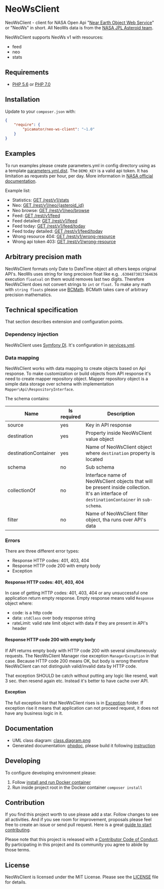 NeoWsClient
===========

NeoWsClient - client for NASA Open Api "[Near Earth Object Web Service](https://api.nasa.gov/neo/?api_key=DEMO_KEY)" or "NeoWs" in short.
All NeoWs data is from the [NASA JPL Asteroid team](http://neo.jpl.nasa.gov/).

NeoWsClient supports NeoWs v1 with resources:

* feed
* neo
* stats

Requirements
------------
* [PHP 5.6](http://php.net/manual/en/migration56.new-features.php) or [PHP 7.0](http://php.net/manual/en/migration70.new-features.php)

Installation
------------
Update to your `composer.json` with:

```json
{
    "require": {
        "picamator/neo-ws-client": "~1.0"
    }
}
```

Examples
--------
To run examples please create parameters.yml in config directory using as a template [parameters.yml.dist](config/parameters.yml.dist).
The `DEMO_KEY` is a valid api token. It has limitation as requests per hour, per day.
More information in [NASA official documentation](https://api.nasa.gov/api.html#authentication).

Example list:

* Statistics: [GET /rest/v1/stats](doc/example/statistics.php)
* Neo: [GET /rest/v1/neo/{asteroid_id}](doc/example/neo.php)
* Neo browse: [GET /rest/v1/neo/browse](doc/example/neo.browse.php)
* Feed: [GET /rest/v1/feed](doc/example/feed.php)
* Feed detailed: [GET /rest/v1/feed](doc/example/feed.detailed.php)
* Feed today: [GET /rest/v1/feed/today](doc/example/feed.today.php)
* Feed today detailed: [GET /rest/v1/feed/today](doc/example/feed.today.detailed.php)
* Wrong resource 404: [GET /rest/v1/wrong-resource](doc/example/wrong.resource.php)
* Wrong api token 403: [GET /rest/v1/wrong-resource](doc/example/wrong.api.key.php)

Arbitrary precision math
------------------------
NeoWsClient formats only Date to DateTime object all others keeps original API's.
NeoWs uses string for long precision float like e.g. `.6304873017364636` execution `floatval` on them would removes last two digits.
Therefore NeoWsClient does not convert strings to `int` or `float`. To make any math with `string floats` please use [BCMath](http://php.net/manual/en/book.bc.php).
BCMath takes care of arbitrary precision mathematics. 

Technical specification
-----------------------
That section describes extension and configuration points.

### Dependency injection
NeoWsClient uses [Symfony DI](https://symfony.com/doc/current/components/dependency_injection.html).
It's configuration in [services.yml](config/services.yml).

### Data mapping
NeoWsClient works with data mapping to create objects based on Api response.
To make customization or build objects from API response it's need to create mapper repository object.
Mapper repository object is a simple data storage over schema with implementation `Mapper\Api\RespositoryInterface`.

The schema contains:

 Name                   | Is required   | Description 
 ---                    | ---           | ---
 source                 | yes           | Key in API response
 destination            | yes           | Property inside NeoWsClient value object
 destinationContainer   | yes           | Name of NeoWsClient object where `destination` property is located
 schema                 | no            | Sub schema
 collectionOf           | no            | Interface name of NeoWsClient objects that will be present inside collection. It's an interface of  `destinationContainer` in `sub-schema`.
 filter                 | no            | Name of NeoWsClient filter object, tha runs over API's data

### Errors
There are three different error types:

* Response HTTP codes: 401, 403, 404
* Response HTTP code 200 with empty body
* Exception

#### Response HTTP codes: 401, 403, 404
In case of getting HTTP codes: 401, 403, 404 or any unsuccessful one application return empty response.
Empty response means valid `Response` object where:

* code: is a http code
* data: `stdClass` over body response string
* rateLimit: valid rate limit object with data if they are present in API's header

#### Response HTTP code 200 with empty body
If API returns empty body with HTTP code 200 with several simultaneously requests. The NeoWsClient Manager rise exception `ManagerException` in that case.
Because HTTP code 200 means OK, but body is wrong therefore NeoWsClient can not distinguish valid/invalid data by HTTP code.

That exception SHOULD be catch without putting any logic like resend, wait 3 sec. then resend again etc.
Instead it's better to have cache over API.

#### Exception
The full exception list that NeoWsClient rises is in [Exception](src/Exception) folder.
If exception rise it means that application can not proceed request, it does not have any business logic in it.

Documentation
-------------
* UML class diagram: [class.diagram.png](doc/uml/class.diagram.png)
* Generated documentation: [phpdoc](doc/phpdoc), please build it following [instruction](dev/phpdoc)

Developing
----------
To configure developing environment please:

1. Follow [install and run Docker container](dev/docker/README.md)
2. Run inside project root in the Docker container `composer install` 

Contribution
------------
If you find this project worth to use please add a star. Follow changes to see all activities.
And if you see room for improvement, proposals please feel free to create an issue or send pull request.
Here is a great [guide to start contributing](https://guides.github.com/activities/contributing-to-open-source/).

Please note that this project is released with a [Contributor Code of Conduct](http://contributor-covenant.org/version/1/4/).
By participating in this project and its community you agree to abide by those terms.

License
-------
NeoWsClient is licensed under the MIT License. Please see the [LICENSE](LICENSE.txt) file for details.
